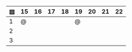 ▨  |  15  |  16  |  17  |  18  |  19  |  20  |  21  |  22  |
-- | ---- | ---- | ---- | ---- | ---- | ---- | ---- | ---- |
1  |   @  |      |      |      |   @  |      |      |      |
2  |      |      |      |      |      |      |      |      |
3  |      |      |      |      |      |      |      |      |
